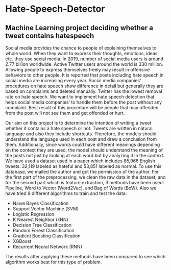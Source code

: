 # Hate-Speech-Detector
## Machine Learning project deciding whether a tweet contains hatespeech 
<a class="btn btn-social-icon btn-twitter">
    <span class="fa fa-twitter"></span>
  </a>

  Social media provides the chance to people of explaining themselves to whole world. When they want to express their thoughts, emotions, ideas etc. they use social media. In 2019, number of social media users is around 2.77 billion worldwide. Active Twitter users around the world is 330 million.
  Allowing people to express themselves freely may result in offensive behaviors to other people. It is reported that posts including hate speech in social media are increasing every year. Social media companies’ procedures on hate speech show difference in detail but generally they are based on complaints and deleted manually. Twitter has the lowest removal rate on hate speech.
  We want to implement hate speech detection that helps social media companies’ to handle them before the post without any complaint. Best result of this procedure will be people that may offended from the post will not see them and get offended or hurt. 

  Our aim on this project is to determine the intention of writing a tweet whether it contains a hate speech or not. Tweets are written in natural language and also they include shortcuts. Therefore, the models should understand the language used in each post and draw a conclusion from them. Additionally, since words could have different meanings depending on the context they are used, the model should understand the meaning of the posts not just by looking at each word but by analyzing it in the context. 
  We have used a dataset used in a paper which includes 85,966 English tweets: 32,119 labeled as hateful and 53,851 labeled as normal. To use this database, we mailed the author and got the permission of the author.
  For the first part of the preprocessing, we clean the raw data in the dataset, and for the second part which is feature extraction, 3 methods have been used: Pipeline, Word to Vector (Word2Vec), and Bag of Words (BoW). Also we have tried 9 different algorithms to train and test the data: 
- Naive Bayes Classification
- Support Vector Machine (SVM)
- Logistic Regression
- K Nearest Neighbor (kNN)
- Decision Tree Classification
- Random Forest Classification
- Gradient Boosting Classification
- XGBoost
- Recurrent Neural Network (RNN) 

The results after applying these methods have been compared to see which algorithm works best for this type of problem.
